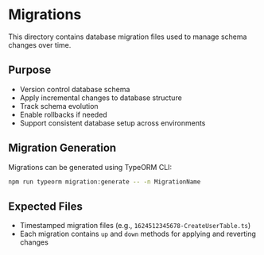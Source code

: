 # Migrations

This directory contains database migration files used to manage schema changes over time.

## Purpose
- Version control database schema
- Apply incremental changes to database structure
- Track schema evolution
- Enable rollbacks if needed
- Support consistent database setup across environments

## Migration Generation
Migrations can be generated using TypeORM CLI:

```bash
npm run typeorm migration:generate -- -n MigrationName
```

## Expected Files
- Timestamped migration files (e.g., `1624512345678-CreateUserTable.ts`)
- Each migration contains `up` and `down` methods for applying and reverting changes 